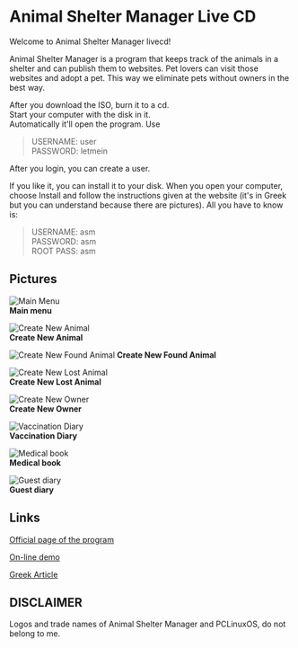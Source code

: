 # Animal Shelter Manager Live CD

Welcome to Animal Shelter Manager livecd!

Animal Shelter Manager is a program that keeps track of the animals in a shelter and can publish them to websites. Pet lovers can visit those websites and adopt a pet. This way we eliminate pets without owners in the best way.  
  
After you download the ISO, burn it to a cd.  
Start your computer with the disk in it.  
Automatically it'll open the program. Use  
  
> USERNAME: user  
> PASSWORD: letmein
  
After you login, you can create a user.
  
If you like it, you can install it to your disk.
When you open your computer, choose Install and follow the instructions given at the website (it's in Greek but you can understand because there are pictures).
All you have to know is:  
  
> USERNAME: asm  
> PASSWORD: asm  
> ROOT PASS: asm

## Pictures

![Main Menu](https://1.bp.blogspot.com/-c-EN9t6eFS4/YEToGpemBxI/AAAAAAAAwjs/OOJmmUDklVEDfRN_iiIadSVved5vgTSgwCLcBGAsYHQ/w640-h512/main_menu.png "Main Menu")  
**Main menu**

![Create New Animal](https://1.bp.blogspot.com/-d5NYG-MoV1A/YEToTGZrnxI/AAAAAAAAwjw/AZOXrOlwaoQS3Cy0ojcSo5iiuAxUIY6YgCLcBGAsYHQ/w640-h512/create_new_animal.png "Create New Animal")  
**Create New Animal**

![Create New Found Animal](https://1.bp.blogspot.com/-6DHN1SILoPc/YETow80ezuI/AAAAAAAAwkI/EUTpsjatkcs5QrUpmEWYMjwsJnjc50RdQCLcBGAsYHQ/w640-h512/create_new_found_animal.png "Create New Found Animal")
**Create New Found Animal**  

![Create New Lost Animal](https://1.bp.blogspot.com/-_xbNi5zkJDE/YETopbNr0sI/AAAAAAAAwkA/IiUgQzGL59wW4cwNu_Laz-JTJhF59vFNgCLcBGAsYHQ/w640-h512/create_new_lost_animal.png "Create New Lost Animal")  
**Create New Lost Animal**  

![Create New Owner](https://1.bp.blogspot.com/-tPp_LdYKQ2k/YETocSc2pZI/AAAAAAAAwj4/wB5zlLQIiRAg_lUCHKDgqVyc-NekTSGawCLcBGAsYHQ/w640-h512/create_new_owner.png "Create New Owner")  
**Create New Owner**  
  
![Vaccination Diary](https://1.bp.blogspot.com/-CiNytXHtIyY/YETpHJLlJ2I/AAAAAAAAwkQ/TyPHZrMdZZIcx-hFwPATicTrLDrKqP73QCLcBGAsYHQ/w640-h484/vaccination_diary.png "Vaccination Diary")  
**Vaccination Diary**  

![Medical book](https://1.bp.blogspot.com/-vzpZgA4j7Vc/YETpNNAuSoI/AAAAAAAAwkU/vE0eRpPnhcM5Wv2utdB6cyoIjj4a_6abACLcBGAsYHQ/w640-h484/medical_book.png "Medical book")  
**Medical book**  

![Guest diary](https://1.bp.blogspot.com/-11FgI7HD-ss/YETpSX9NYKI/AAAAAAAAwkY/tNyvMZtvrPouqv5FkEevyC0EKo-ZiBjeACLcBGAsYHQ/w640-h484/diary_for_guest.png "Guest diary")  
**Guest diary**  
  
## Links

[Official page of the program](https://www.sheltermanager.com/)

[On-line demo](https://www.sheltermanager.com/site/en_demo.html)  

[Greek Article](https://eiosifidis.blogspot.com/2012/05/animal-shelter-manager-livecd.html)

## DISCLAIMER
   
Logos and trade names of Animal Shelter Manager and PCLinuxOS, do not belong to me.
